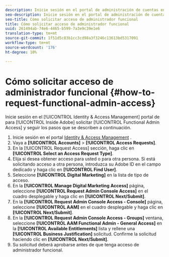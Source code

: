 ```yaml
---
description: Inicie sesión en el portal de administración de cuentas en Adobe para solicitar acceso de administrador funcional y siga los pasos que se describen a continuación.
seo-description: Inicie sesión en el portal de administración de cuentas en Adobe para solicitar acceso de administrador funcional y siga los pasos que se describen a continuación.
seo-title: Cómo solicitar acceso de administrador funcional
title: Cómo solicitar acceso de administrador funcional
uuid: 261494ab-74e6-4465-b599-7a3e9c39e1e6
translation-type: tm+mt
source-git-commit: 1f51d5c83b1cc3cd98a3f3246c13613bd5317091
workflow-type: tm+mt
source-wordcount: '176'
ht-degree: 10%

---
```



# Cómo solicitar acceso de administrador funcional {#how-to-request-functional-admin-access}

Inicie sesión en el [!UICONTROL Identity & Access Management] portal de para [!UICONTROL Inside Adobe] solicitar [!UICONTROL Functional Admin Access] y seguir los pasos que se describen a continuación.

<!-- request-functional-admin-access.xml -->

1. Inicie sesión en el portal [Identity &amp; Access Management](https://iam.corp.adobe.com) .
2. Vaya a **[!UICONTROL Accounts]** > **[!UICONTROL Access Requests]**.
3. En la [!UICONTROL Request Access] sección, haga clic en **[!UICONTROL Select an Access Request Type]**.
4. Elija si desea obtener acceso para usted o para otra persona. Si está solicitando acceso a otra persona, introduzca su Adobe ID en el campo dedicado y haga clic en **[!UICONTROL Find User]**.
5. Seleccione **[!UICONTROL Digital Marketing]** en la lista de tipo de acceso.
6. En la **[!UICONTROL Manage Digital Marketing Access]** página, seleccione **[!UICONTROL Request Admin Console Access]** en el cuadro desplegable y haga clic en **[!UICONTROL Next/Submit]**.
7. En la **[!UICONTROL Request Admin Console Access - Console]** página, seleccione **[!UICONTROL AAM]** en el cuadro desplegable y haga clic en **[!UICONTROL Next/Submit]**.
8. En la **[!UICONTROL Request Admin Console Access - Groups]** ventana, seleccione **[!UICONTROL AAM Functional Admin - General Access]** en la **[!UICONTROL Available Entitlements]** lista y rellene una **[!UICONTROL Business Justification]** solicitud. Confirme la solicitud haciendo clic en **[!UICONTROL Next/Submit]**.
9. Su solicitud deberá aprobarse antes de que tenga acceso de administrador funcional.